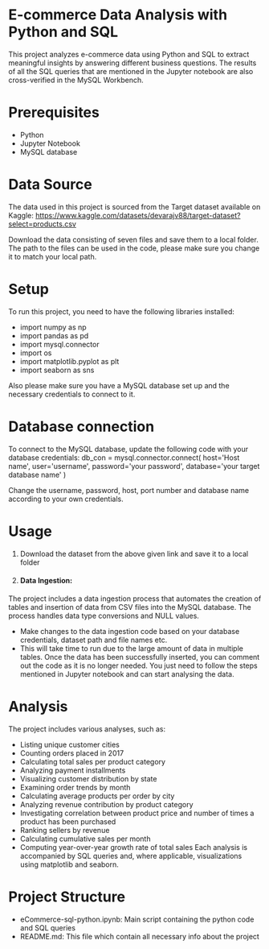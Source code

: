 
# E-commerce Data Analysis with Python and SQL

This project analyzes e-commerce data using Python and SQL to extract meaningful insights by answering different business questions. The results of all the SQL queries that are mentioned in the Jupyter notebook are also cross-verified in the MySQL Workbench.

# Prerequisites
- Python
- Jupyter Notebook
- MySQL database

# Data Source
The data used in this project is sourced from the Target dataset available on Kaggle:
https://www.kaggle.com/datasets/devarajv88/target-dataset?select=products.csv

Download the data consisting of seven files and save them to a local folder. The path to the files can be used in the code, please make sure you change it to match your local path.

# Setup

To run this project, you need to have the following libraries installed:
- import numpy as np
- import pandas as pd
- import mysql.connector
- import os
- import matplotlib.pyplot as plt
- import seaborn as sns

Also please make sure you have a MySQL database set up and the necessary credentials to connect to it.

# Database connection
To connect to the MySQL database, update the following code with your database credentials:
db_con = mysql.connector.connect(
    host='Host name',
    user='username',
    password='your password',
    database='your target database name'
)

Change the username, password, host, port number and database name according to your own credentials.

# Usage
 1. Download the dataset from the above given link and save it to a local folder
 2. ####  Data Ingestion:
The project includes a data ingestion process that automates the creation of tables and insertion of data from CSV files into the MySQL database. The process handles data type conversions and NULL values.
 - Make changes to the data ingestion code based on your database credentials, dataset path and file names etc.
 - This will take time to run due to the large amount of data in multiple tables. Once the data has been successfully inserted, you can comment out the code as it is no longer needed. You just need to follow the steps mentioned in Jupyter notebook and can start analysing the data.

# Analysis
The project includes various analyses, such as:
- Listing unique customer cities
- Counting orders placed in 2017
- Calculating total sales per product category
- Analyzing payment installments
- Visualizing customer distribution by state
- Examining order trends by month
- Calculating average products per order by city
- Analyzing revenue contribution by product category
- Investigating correlation between product price and number of times a product has been purchased
- Ranking sellers by revenue
- Calculating cumulative sales per month
- Computing year-over-year growth rate of total sales
Each analysis is accompanied by SQL queries and, where applicable, visualizations using matplotlib and seaborn.

# Project Structure
- eCommerce-sql-python.ipynb: Main script containing the python code and SQL queries
- README.md: This file which contain all necessary info about the project


